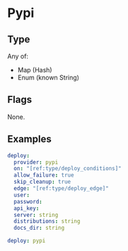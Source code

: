 # Pypi



## Type

Any of:

* Map (Hash)
* Enum (known String)

## Flags

None.


## Examples

```yaml
deploy:
  provider: pypi
  on: "[ref:type/deploy_conditions]"
  allow_failure: true
  skip_cleanup: true
  edge: "[ref:type/deploy_edge]"
  user: 
  password: 
  api_key: 
  server: string
  distributions: string
  docs_dir: string
```

```yaml
deploy: pypi

```
